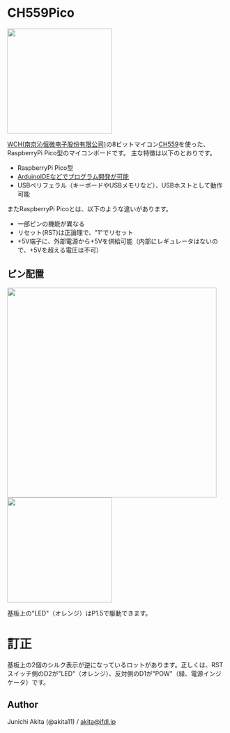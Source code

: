# CH559Pico

<img src="https://github.com/akita11/CH559Pico/blob/main/CH559Pico.png" width="240px">

[WCH(南京沁恒微电子股份有限公司)](http://wch-ic.com/)の8ビットマイコン[CH559](http://wch-ic.com/products/CH559.html)を使った、RaspberryPi Pico型のマイコンボードです。
主な特徴は以下のとおりです。

- RaspberryPi Pico型
- [ArduinoIDEなどでプログラム開発が可能](https://qiita.com/akita11/items/d7baed4ca3c06e292637)
- USBペリフェラル（キーボードやUSBメモリなど）、USBホストとして動作可能

またRaspberryPi Picoとは、以下のような違いがあります。
- 一部ピンの機能が異なる
- リセット(RST)は正論理で、"1"でリセット
- +5V端子に、外部電源から+5Vを供給可能（内部にレギュレータはないので、+5Vを超える電圧は不可）


## ピン配置

<img src="https://github.com/akita11/CH559Pico/blob/main/CH559Pico_pin.png" width="480px">

<img src="https://github.com/akita11/CH559Pico/blob/main/CH559Pico_Back.png" width="240px">

基板上の"LED"（オレンジ）はP1.5で駆動できます。

# 訂正

基板上の2個のシルク表示が逆になっているロットがあります。正しくは、RSTスイッチ側のD2が"LED"（オレンジ）、反対側のD1が"POW"（緑、電源インジケータ）です。


## Author

Junichi Akita (@akita11) / akita@ifdl.jp






